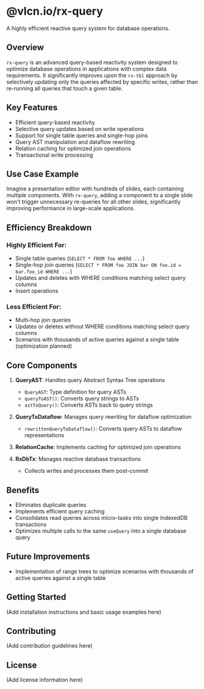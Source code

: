 # @vlcn.io/rx-query

A highly efficient reactive query system for database operations.

## Overview

`rx-query` is an advanced query-based reactivity system designed to optimize database operations in applications with complex data requirements. It significantly improves upon the `rx-tbl` approach by selectively updating only the queries affected by specific writes, rather than re-running all queries that touch a given table.

## Key Features

- Efficient query-based reactivity
- Selective query updates based on write operations
- Support for single table queries and single-hop joins
- Query AST manipulation and dataflow rewriting
- Relation caching for optimized join operations
- Transactional write processing

## Use Case Example

Imagine a presentation editor with hundreds of slides, each containing multiple components. With `rx-query`, adding a component to a single slide won't trigger unnecessary re-queries for all other slides, significantly improving performance in large-scale applications.

## Efficiency Breakdown

### Highly Efficient For:
- Single table queries (`SELECT * FROM foo WHERE ...`)
- Single-hop join queries (`SELECT * FROM foo JOIN bar ON foo.id = bar.foo_id WHERE ...`)
- Updates and deletes with WHERE conditions matching select query columns
- Insert operations

### Less Efficient For:
- Multi-hop join queries
- Updates or deletes without WHERE conditions matching select query columns
- Scenarios with thousands of active queries against a single table (optimization planned)

## Core Components

1. **QueryAST**: Handles query Abstract Syntax Tree operations
   - `QueryAST`: Type definition for query ASTs
   - `queryToAST()`: Converts query strings to ASTs
   - `astToQuery()`: Converts ASTs back to query strings

2. **QueryToDataflow**: Manages query rewriting for dataflow optimization
   - `rewrittenQueryToDataflow()`: Converts query ASTs to dataflow representations

3. **RelationCache**: Implements caching for optimized join operations

4. **RxDbTx**: Manages reactive database transactions
   - Collects writes and processes them post-commit

## Benefits

- Eliminates duplicate queries
- Implements efficient query caching
- Consolidates read queries across micro-tasks into single IndexedDB transactions
- Optimizes multiple calls to the same `useQuery` into a single database query

## Future Improvements

- Implementation of range trees to optimize scenarios with thousands of active queries against a single table

## Getting Started

(Add installation instructions and basic usage examples here)

## Contributing

(Add contribution guidelines here)

## License

(Add license information here)
